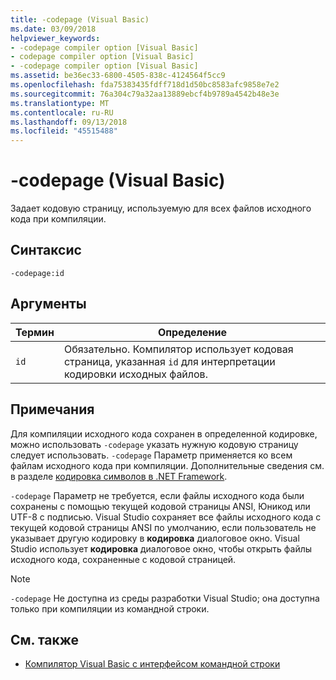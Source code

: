 ```yaml
---
title: -codepage (Visual Basic)
ms.date: 03/09/2018
helpviewer_keywords:
- -codepage compiler option [Visual Basic]
- codepage compiler option [Visual Basic]
- -codepage compiler option [Visual Basic]
ms.assetid: be36ec33-6800-4505-838c-4124564f5cc9
ms.openlocfilehash: fda75383435fdff718d1d50bc8583afc9858e7e2
ms.sourcegitcommit: 76a304c79a32aa13889ebcf4b9789a4542b48e3e
ms.translationtype: MT
ms.contentlocale: ru-RU
ms.lasthandoff: 09/13/2018
ms.locfileid: "45515488"
---
```

# <a name="-codepage-visual-basic"></a>-codepage (Visual Basic)
Задает кодовую страницу, используемую для всех файлов исходного кода при компиляции.  
  
## <a name="syntax"></a>Синтаксис  
  
```  
-codepage:id  
```  
  
## <a name="arguments"></a>Аргументы  
  
|Термин|Определение|  
|---|---|  
|`id`|Обязательно. Компилятор использует кодовая страница, указанная `id` для интерпретации кодировки исходных файлов.|  
  
## <a name="remarks"></a>Примечания  
 Для компиляции исходного кода сохранен в определенной кодировке, можно использовать `-codepage` указать нужную кодовую страницу следует использовать. `-codepage` Параметр применяется ко всем файлам исходного кода при компиляции. Дополнительные сведения см. в разделе [кодировка символов в .NET Framework](../../../standard/base-types/character-encoding.md).  
  
 `-codepage` Параметр не требуется, если файлы исходного кода были сохранены с помощью текущей кодовой страницы ANSI, Юникод или UTF-8 с подписью. Visual Studio сохраняет все файлы исходного кода с текущей кодовой страницы ANSI по умолчанию, если пользователь не указывает другую кодировку в **кодировка** диалоговое окно. Visual Studio использует **кодировка** диалоговое окно, чтобы открыть файлы исходного кода, сохраненные с кодовой страницей.  
  
> [!NOTE]
>  `-codepage` Не доступна из среды разработки Visual Studio; она доступна только при компиляции из командной строки.  
  
## <a name="see-also"></a>См. также

- [Компилятор Visual Basic с интерфейсом командной строки](../../../visual-basic/reference/command-line-compiler/index.md)
